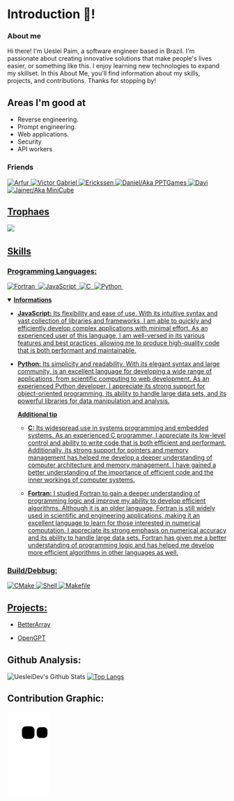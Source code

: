 <!-- Thanks for reading! -->
# Introduction 👋!

### About me

Hi there! I'm Ueslei Paim, a software engineer based in Brazil. I'm passionate about creating innovative solutions that make people's lives easier, or something like this. I enjoy learning new technologies to expand my skillset. In this About Me, you'll find information about my skills, projects, and contributions. Thanks for stopping by!

## Areas I'm good at

- Reverse engineering.
- Prompt engineering.
- Web applications.
- Security
- API workers

### Friends

<a href="https://github.com/therealarfu" title="Arfur">
  <img src="https://github.com/therealarfu.png" alt="Arfur" style="height: 50px;" />
</a>

<a href="https://github.com/Victor101106" title="Victor Gabriel">
  <img src="https://github.com/Victor101106.png" alt="Victor Gabriel" style="height: 50px;" />
</a>

<a href="https://github.com/erickss3n" title="Erickssen">
  <img src="https://github.com/erickss3n.png" alt="Erickssen" style="height: 50px;" />
</a>

<a href="https://github.com/PPTGames" title="Daniel/Aka PPTGames">
  <img src="https://github.com/PPTGames.png" alt="Daniel/Aka PPTGames" style="height: 50px;" />
</a>

<a href="https://github.com/iDavi" title="Davi">
  <img src="https://github.com/iDavi.png" alt="Davi" style="height: 50px;" />
</a>

<a href="https://github.com/jainersilvaleite" title="Jainer/Aka MiniCube">
  <img src="https://github.com/jainersilvaleite.png" alt="Jainer/Aka MiniCube" style='height: 50px;" />
</a>

----

### Learning

![C](https://img.shields.io/badge/-C-fbfbf1?style=flat&logo=c)&nbsp;
![C++](https://img.shields.io/badge/-C++-fc6c81?style=flat&logo=cplusplus)&nbsp;

I'm currently studying C++, as I believe it's an important programming language with a wide range of applications. Is known for its performance, efficiency, and low-level control, which make it suitable for developing software in areas such as game development, systems programming, and embedded systems. Moreover, C++ is widely used in industry and is a valuable skill for software engineers. I'm excited to continue my learning journey with this powerful language!
       
  
## Trophaes
![](https://github-profile-trophy.vercel.app/?username=uesleibros&theme=light&no-frame=false&no-bg=false&margin-w=4)



## Skills

### Programming Languages:

![Fortran](https://img.shields.io/badge/-Fortran-blue?style=flat&logo=fortran)&nbsp;
![JavaScript](https://img.shields.io/badge/-JavaScript-blue?style=flat&logo=javascript)&nbsp;
![C](https://img.shields.io/badge/-C-fbfbf1?style=flat&logo=c)&nbsp;
![Python](https://img.shields.io/badge/-Python-fbfbf1?style=flat&logo=python)&nbsp;

<details open>
  <summary>
    <strong>Informations</strong>
  </summary>
  
  - **JavaScript:** Its flexibility and ease of use. With its intuitive syntax and vast collection of libraries and frameworks, I am able to quickly and efficiently develop complex applications with minimal effort. As an experienced user of this language, I am well-versed in its various features and best practices, allowing me to produce high-quality code that is both performant and maintainable.

  - **Python:** Its simplicity and readability. With its elegant syntax and large community, is an excellent language for developing a wide range of applications, from scientific computing to web development. As an experienced Python developer, I appreciate its strong support for object-oriented programming, its ability to handle large data sets, and its powerful libraries for data manipulation and analysis.

    **Additional tip**

      - **C:** Its widespread use in systems programming and embedded systems. As an experienced C programmer, I appreciate its low-level control and ability to write code that is both efficient and performant. Additionally, its strong support for pointers and memory management has helped me develop a deeper understanding of computer architecture and memory management. I have gained a better understanding of the importance of efficient code and the inner workings of computer systems.

      - **Fortran:** I studied Fortran to gain a deeper understanding of programming logic and improve my ability to develop efficient algorithms. Although it is an older language, Fortran is still widely used in scientific and engineering applications, making it an excellent language to learn for those interested in numerical computation. I appreciate its strong emphasis on numerical accuracy and its ability to handle large data sets. Fortran has given me a better understanding of programming logic and has helped me develop more efficient algorithms in other languages as well.
  
 </details>

### Build/Debbug:

![CMake](https://img.shields.io/badge/-CMake-red?style=flat&logo=cmake)
![Shell](https://img.shields.io/badge/-Shell-blue?style=flat&logo=shell)
![Makefile](https://img.shields.io/badge/-Makefile-green?style=flat)

## Projects:

- [BetterArray](https://github.com/uesleibros/BetterArray)

- [OpenGPT](https://github.com/uesleibros/OpenGPT)

## Github Analysis:

![UesleiDev's Github Stats](https://github-readme-stats.vercel.app/api?username=uesleibros&show_icons=true&show_owner=true)
[![Top Langs](https://github-readme-stats.vercel.app/api/top-langs/?username=uesleibros&layout=compact)](https://github.com/anuraghazra/github-readme-stats)


## Contribution Graphic:

![snake gif](https://raw.githubusercontent.com/uesleibros/uesleibros/output/github-contribution-grid-snake.svg)

